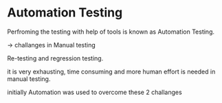 # Automation Testing

Perfroming the testing with help of tools is known as Automation Testing.

-> challanges in Manual testing 

Re-testing and regression testing.

it is very exhausting, time consuming and more human effort is needed in manual testing.

initially Automation was used to overcome these 2 challanges
